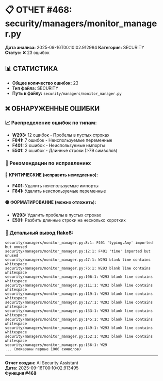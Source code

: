 # 📋 ОТЧЕТ #468: security/managers/monitor_manager.py

**Дата анализа:** 2025-09-16T00:10:02.912984
**Категория:** SECURITY
**Статус:** ❌ 23 ошибок

## 📊 СТАТИСТИКА

- **Общее количество ошибок:** 23
- **Тип файла:** SECURITY
- **Путь к файлу:** `security/managers/monitor_manager.py`

## ❌ ОБНАРУЖЕННЫЕ ОШИБКИ

### 📈 Распределение ошибок по типам:

- **W293:** 12 ошибок - Пробелы в пустых строках
- **F841:** 7 ошибок - Неиспользуемые переменные
- **F401:** 2 ошибок - Неиспользуемые импорты
- **E501:** 2 ошибок - Длинные строки (>79 символов)

### 🎯 Рекомендации по исправлению:

#### 🔴 КРИТИЧЕСКИЕ (исправить немедленно):
- **F401:** Удалить неиспользуемые импорты
- **F841:** Удалить неиспользуемые переменные

#### 🟢 ФОРМАТИРОВАНИЕ (можно отложить):
- **W293:** Удалить пробелы в пустых строках
- **E501:** Разбить длинные строки на несколько коротких

### 📝 Детальный вывод flake8:

```
security/managers/monitor_manager.py:8:1: F401 'typing.Any' imported but unused
security/managers/monitor_manager.py:12:1: F401 'time' imported but unused
security/managers/monitor_manager.py:47:1: W293 blank line contains whitespace
security/managers/monitor_manager.py:76:1: W293 blank line contains whitespace
security/managers/monitor_manager.py:106:1: W293 blank line contains whitespace
security/managers/monitor_manager.py:111:1: W293 blank line contains whitespace
security/managers/monitor_manager.py:119:1: W293 blank line contains whitespace
security/managers/monitor_manager.py:127:1: W293 blank line contains whitespace
security/managers/monitor_manager.py:133:1: W293 blank line contains whitespace
security/managers/monitor_manager.py:145:1: W293 blank line contains whitespace
security/managers/monitor_manager.py:149:1: W293 blank line contains whitespace
security/managers/monitor_manager.py:152:1: W293 blank line contains whitespace
security/managers/monitor_manager.py:156:1: W29
... (показаны первые 1000 символов)
```

---
**Отчет создан:** AI Security Assistant  
**Дата:** 2025-09-16T00:10:02.913495  
**Функция #468**
